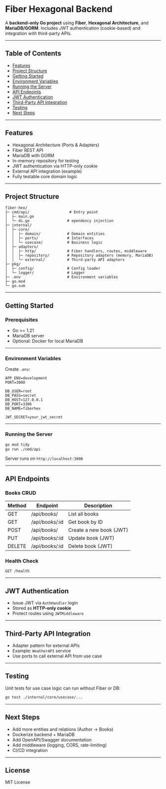 # Fiber Hexagonal Backend

A **backend-only Go project** using **Fiber**, **Hexagonal Architecture**, and **MariaDB/GORM**.
Includes JWT authentication (cookie-based) and integration with third-party APIs.

---

## Table of Contents

* [Features](#features)
* [Project Structure](#project-structure)
* [Getting Started](#getting-started)
* [Environment Variables](#environment-variables)
* [Running the Server](#running-the-server)
* [API Endpoints](#api-endpoints)
* [JWT Authentication](#jwt-authentication)
* [Third-Party API Integration](#third-party-api-integration)
* [Testing](#testing)
* [Next Steps](#next-steps)

---

## Features

* Hexagonal Architecture (Ports & Adapters)
* Fiber REST API
* MariaDB with GORM
* In-memory repository for testing
* JWT authentication via HTTP-only cookie
* External API integration (example)
* Fully testable core domain logic

---

## Project Structure

```
fiber-hex/
├─ cmd/api/                  # Entry point
│  ├─ main.go
│  └─ di.go                 # ependency injection
├─ internal/
│  ├─ core/
│  │  ├─ domain/            # Domain entities
│  │  ├─ ports/             # Interfaces
│  │  └─ usecase/           # Business logic
│  ├─ adapters/
│  │  ├─ http/              # Fiber handlers, routes, middleware
│  │  ├─ repository/        # Repository adapters (memory, MariaDB)
│  │  └─ external/          # Third-party API adapters
├─ pkg/
│  ├─ config/               # Config loader
│  └─ logger/               # Logger
├─ .env                     # Environment variables
├─ go.mod
└─ go.sum
```

---

## Getting Started

### Prerequisites

* Go >= 1.21
* MariaDB server
* Optional: Docker for local MariaDB

---

### Environment Variables

Create `.env`:

```dotenv
APP_ENV=development
PORT=3000

DB_USER=root
DB_PASS=secret
DB_HOST=127.0.0.1
DB_PORT=3306
DB_NAME=fiberhex

JWT_SECRET=your_jwt_secret
```

---

### Running the Server

```bash
go mod tidy
go run ./cmd/api
```

Server runs on `http://localhost:3000`

---

## API Endpoints

### Books CRUD

| Method | Endpoint        | Description             |
| ------ | --------------- | ----------------------- |
| GET    | /api/books/     | List all books          |
| GET    | /api/books/\:id | Get book by ID          |
| POST   | /api/books/     | Create a new book (JWT) |
| PUT    | /api/books/\:id | Update book (JWT)       |
| DELETE | /api/books/\:id | Delete book (JWT)       |

### Health Check

```
GET /health
```

---

## JWT Authentication

* Issue JWT via `AuthHandler` login
* Stored as **HTTP-only cookie**
* Protect routes using `JWTMiddleware`

---

## Third-Party API Integration

* Adapter pattern for external APIs
* Example: `WeatherAPI` service
* Use ports to call external API from use case

---

## Testing

Unit tests for use case logic can run without Fiber or DB:

```bash
go test ./internal/core/usecase/...
```

---

## Next Steps

* Add more entities and relations (Author → Books)
* Dockerize backend + MariaDB
* Add OpenAPI/Swagger documentation
* Add middleware (logging, CORS, rate-limiting)
* CI/CD integration

---

## License

MIT License
